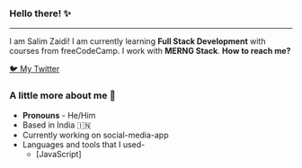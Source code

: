 ### Hello there! ✨ 
___

 I am Salim Zaidi! I am currently learning **Full Stack Development** with courses from freeCodeCamp. I work with **MERNG Stack**.
 **How to reach me?**
 
 
 [🐦 My Twitter](https://twitter.com/SalimZa92771281)
 
 ### A little more about me 🔎
  + **Pronouns** - He/Him
  + Based in India 🇮🇳
  + Currently working on social-media-app
  + Languages and tools that I used-
    + [JavaScript]
  

<!--
**Feanor96/Feanor96** is a ✨ _special_ ✨ repository because its `README.md` (this file) appears on your GitHub profile.

Here are some ideas to get you started:

- 🔭 I’m currently working on ...
- 🌱 I’m currently learning ...
- 👯 I’m looking to collaborate on ...
- 🤔 I’m looking for help with ...
- 💬 Ask me about ...
- 📫 How to reach me: ...
- 😄 Pronouns: ...
- ⚡ Fun fact: ...
-->

